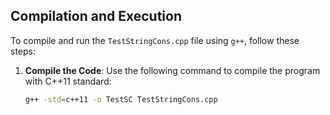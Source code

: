 ## Compilation and Execution

To compile and run the `TestStringCons.cpp` file using `g++`, follow these steps:

1. **Compile the Code**: Use the following command to compile the program with C++11 standard:
   ```bash
   g++ -std=c++11 -o TestSC TestStringCons.cpp
